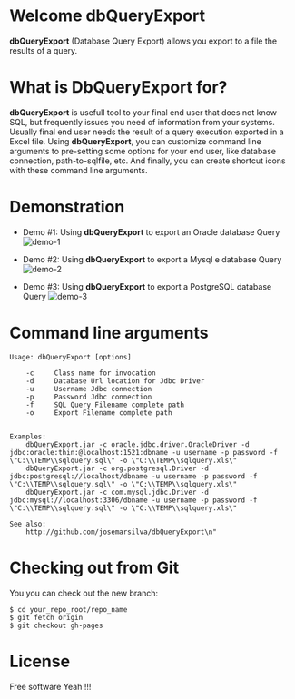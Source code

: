 # Welcome dbQueryExport
**dbQueryExport** (Database Query Export) allows you export to a file the results of a query. 

# What is DbQueryExport for?

**dbQueryExport** is usefull tool to your final end user that does not know SQL, but frequently issues you need of information from your systems. Usually final end user needs the result of a query execution exported in a Excel file. Using **dbQueryExport**, you can customize command line arguments to pre-setting some options for your end user, like database connection, path-to-sqlfile, etc. And finally, you can create shortcut icons with these command line arguments.


# Demonstration

* Demo \#1: Using **dbQueryExport** to export an Oracle database Query
![demo-1](https://github.com/josemarsilva/dbQueryExport/blob/master/doc/dbqueryexport-demo-1.png)  

* Demo \#2: Using **dbQueryExport** to export a Mysql e database Query
![demo-2](https://github.com/josemarsilva/dbQueryExport/blob/master/doc/dbqueryexport-demo-2.png)  

* Demo \#3: Using **dbQueryExport** to export a PostgreSQL database Query
![demo-3](https://github.com/josemarsilva/dbQueryExport/blob/master/doc/dbqueryexport-demo-3.png)


# Command line arguments

```
Usage: dbQueryExport [options]

    -c     Class name for invocation
    -d     Database Url location for Jdbc Driver
    -u     Username Jdbc connection
    -p     Password Jdbc connection
    -f     SQL Query Filename complete path
    -o     Export Filename complete path


Examples:
    dbQueryExport.jar -c oracle.jdbc.driver.OracleDriver -d jdbc:oracle:thin:@localhost:1521:dbname -u username -p password -f \"C:\\TEMP\\sqlquery.sql\" -o \"C:\\TEMP\\sqlquery.xls\"
    dbQueryExport.jar -c org.postgresql.Driver -d jdbc:postgresql://localhost/dbname -u username -p password -f \"C:\\TEMP\\sqlquery.sql\" -o \"C:\\TEMP\\sqlquery.xls\"
    dbQueryExport.jar -c com.mysql.jdbc.Driver -d jdbc:mysql://localhost:3306/dbname -u username -p password -f \"C:\\TEMP\\sqlquery.sql\" -o \"C:\\TEMP\\sqlquery.xls\"

See also:
    http://github.com/josemarsilva/dbQueryExport\n"
```

# Checking out from Git
You you can check out the new branch:

```
$ cd your_repo_root/repo_name
$ git fetch origin
$ git checkout gh-pages
```


# License
Free software Yeah !!!
